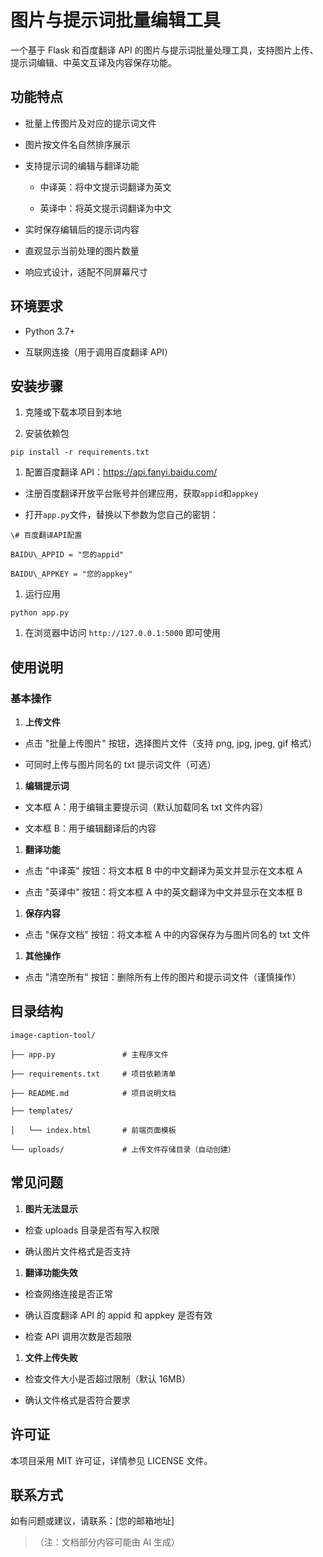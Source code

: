 # 图片与提示词批量编辑工具

一个基于 Flask 和百度翻译 API 的图片与提示词批量处理工具，支持图片上传、提示词编辑、中英文互译及内容保存功能。

## 功能特点



*   批量上传图片及对应的提示词文件

*   图片按文件名自然排序展示

*   支持提示词的编辑与翻译功能


    *   中译英：将中文提示词翻译为英文

    *   英译中：将英文提示词翻译为中文

*   实时保存编辑后的提示词内容

*   直观显示当前处理的图片数量

*   响应式设计，适配不同屏幕尺寸

## 环境要求



*   Python 3.7+

*   互联网连接（用于调用百度翻译 API）

## 安装步骤



1.  克隆或下载本项目到本地

2.  安装依赖包



```
pip install -r requirements.txt
```



1.  配置百度翻译 API：https://api.fanyi.baidu.com/

*   注册百度翻译开放平台账号并创建应用，获取`appid`和`appkey`

*   打开`app.py`文件，替换以下参数为您自己的密钥：



```
\# 百度翻译API配置

BAIDU\_APPID = "您的appid"

BAIDU\_APPKEY = "您的appkey"
```



1.  运行应用



```
python app.py
```



1.  在浏览器中访问 `http://127.0.0.1:5000` 即可使用

## 使用说明

### 基本操作



1.  **上传文件**

*   点击 "批量上传图片" 按钮，选择图片文件（支持 png, jpg, jpeg, gif 格式）

*   可同时上传与图片同名的 txt 提示词文件（可选）

1.  **编辑提示词**

*   文本框 A：用于编辑主要提示词（默认加载同名 txt 文件内容）

*   文本框 B：用于编辑翻译后的内容

1.  **翻译功能**

*   点击 "中译英" 按钮：将文本框 B 中的中文翻译为英文并显示在文本框 A

*   点击 "英译中" 按钮：将文本框 A 中的英文翻译为中文并显示在文本框 B

1.  **保存内容**

*   点击 "保存文档" 按钮：将文本框 A 中的内容保存为与图片同名的 txt 文件

1.  **其他操作**

*   点击 "清空所有" 按钮：删除所有上传的图片和提示词文件（谨慎操作）

## 目录结构



```
image-caption-tool/

├── app.py               # 主程序文件

├── requirements.txt     # 项目依赖清单

├── README.md            # 项目说明文档

├── templates/

│   └── index.html       # 前端页面模板

└── uploads/             # 上传文件存储目录（自动创建）
```

## 常见问题



1.  **图片无法显示**

*   检查 uploads 目录是否有写入权限

*   确认图片文件格式是否支持

1.  **翻译功能失效**

*   检查网络连接是否正常

*   确认百度翻译 API 的 appid 和 appkey 是否有效

*   检查 API 调用次数是否超限

1.  **文件上传失败**

*   检查文件大小是否超过限制（默认 16MB）

*   确认文件格式是否符合要求

## 许可证

本项目采用 MIT 许可证，详情参见 LICENSE 文件。

## 联系方式

如有问题或建议，请联系：\[您的邮箱地址]

> （注：文档部分内容可能由 AI 生成）
